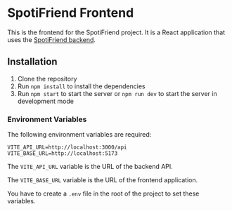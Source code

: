 # SpotiFriend Frontend
This is the frontend for the SpotiFriend project. It is a React application that uses the [SpotiFriend backend](https://github.com/NamelessProj/SpotiFriend-backend).

## Installation
1. Clone the repository
2. Run `npm install` to install the dependencies
3. Run `npm start` to start the server or `npm run dev` to start the server in development mode

### Environment Variables
The following environment variables are required:
```env
VITE_API_URL=http://localhost:3000/api
VITE_BASE_URL=http://localhost:5173
```
The `VITE_API_URL` variable is the URL of the backend API.

The `VITE_BASE_URL` variable is the URL of the frontend application.

You have to create a `.env` file in the root of the project to set these variables.